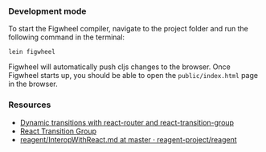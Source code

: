 
### Development mode

To start the Figwheel compiler, navigate to the project folder and run the following command in the terminal:

```
lein figwheel
```

Figwheel will automatically push cljs changes to the browser.
Once Figwheel starts up, you should be able to open the `public/index.html` page in the browser.

### Resources
- [Dynamic transitions with react-router and react-transition-group](https://medium.com/lalilo/dynamic-transitions-with-react-router-and-react-transition-group-69ab795815c9)
- [React Transition Group](https://reactcommunity.org/react-transition-group/)
- [reagent/InteropWithReact.md at master · reagent-project/reagent](https://github.com/reagent-project/reagent/blob/master/docs/InteropWithReact.md)
